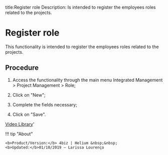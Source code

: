 title:Register role
Description: Is intended to register the employees roles related to the projects. 
# Register role
This functionality is intended to register the employees roles related to the projects.

Procedure
-------------

1.  Access the functionality through the main menu Integrated Management \>
    Project Management \> Role;

2.  Click on "New";

3.  Complete the fields necessary;

4.  Click on "Save".

<i class='fa fa-youtube-play  fa-2x' style='color:#97ce17;vertical-align: middle;'> </i> [Video Library](https://www.youtube.com/playlist?list=PLB5qK2uzf2ROEeoHh3EbsZJxjr9hJSLIV)'

!!! tip "About"

    <b>Product/Version:</b> 4biz | Helium &nbsp;&nbsp;
    <b>Updated:</b>01/10/2019 – Larissa Lourenço
